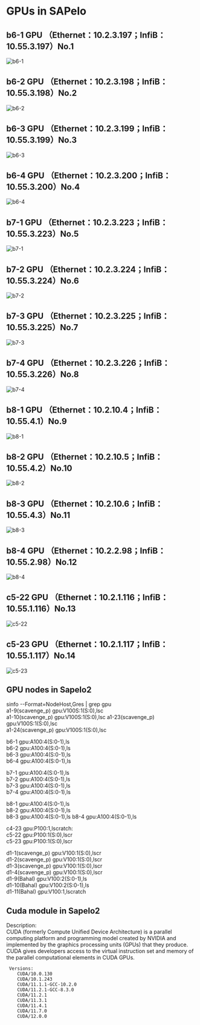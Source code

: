 # GPUs in SAPelo
## b6-1 GPU （Ethernet：10.2.3.197；InfiB：10.55.3.197）No.1
![b6-1](./images/b6-1.png)  
## b6-2 GPU （Ethernet：10.2.3.198；InfiB：10.55.3.198）No.2
![b6-2](./images/b6-2.png)  
## b6-3 GPU （Ethernet：10.2.3.199；InfiB：10.55.3.199）No.3
![b6-3](./images/b6-3.png)  
## b6-4 GPU （Ethernet：10.2.3.200；InfiB：10.55.3.200）No.4
![b6-4](./images/b6-4.png)  
## b7-1 GPU （Ethernet：10.2.3.223；InfiB：10.55.3.223）No.5
![b7-1](./images/b7-1.png) 
## b7-2 GPU （Ethernet：10.2.3.224；InfiB：10.55.3.224）No.6
![b7-2](./images/b7-2.png)  
## b7-3 GPU （Ethernet：10.2.3.225；InfiB：10.55.3.225）No.7
![b7-3](./images/b7-3.png)  
## b7-4 GPU （Ethernet：10.2.3.226；InfiB：10.55.3.226）No.8
![b7-4](./images/b7-4.png)  
## b8-1 GPU （Ethernet：10.2.10.4；InfiB：10.55.4.1）No.9
![b8-1](./images/b8-1.png)  
## b8-2 GPU （Ethernet：10.2.10.5；InfiB：10.55.4.2）No.10
![b8-2](./images/b8-2.png)  
## b8-3 GPU （Ethernet：10.2.10.6；InfiB：10.55.4.3）No.11  
![b8-3](./images/b8-3.png) 
## b8-4 GPU （Ethernet：10.2.2.98；InfiB：10.55.2.98）No.12
![b8-4](./images/b8-4.png) 
## c5-22 GPU （Ethernet：10.2.1.116；InfiB：10.55.1.116）No.13
![c5-22](./images/c5-22.png) 
## c5-23 GPU （Ethernet：10.2.1.117；InfiB：10.55.1.117）No.14
![c5-23](./images/c5-23.png) 
## GPU nodes in Sapelo2
sinfo --Format=NodeHost,Gres | grep gpu  
a1-9(scavenge_p)    gpu:V100S:1(S:0),lsc  
a1-10(scavenge_p)   gpu:V100S:1(S:0),lsc 
a1-23(scavenge_p)   gpu:V100S:1(S:0),lsc  
a1-24(scavenge_p)   gpu:V100S:1(S:0),lsc 

b6-1                gpu:A100:4(S:0-1),ls  
b6-2                gpu:A100:4(S:0-1),ls  
b6-3                gpu:A100:4(S:0-1),ls  
b6-4                gpu:A100:4(S:0-1),ls  

b7-1                gpu:A100:4(S:0-1),ls  
b7-2                gpu:A100:4(S:0-1),ls  
b7-3                gpu:A100:4(S:0-1),ls  
b7-4                gpu:A100:4(S:0-1),ls  
   
b8-1                gpu:A100:4(S:0-1),ls  
b8-2                gpu:A100:4(S:0-1),ls  
b8-3                gpu:A100:4(S:0-1),ls 
b8-4                gpu:A100:4(S:0-1),ls  

c4-23               gpu:P100:1,lscratch:  
c5-22               gpu:P100:1(S:0),lscr    
c5-23               gpu:P100:1(S:0),lscr    
 
d1-1(scavenge_p)    gpu:V100:1(S:0),lscr  
d1-2(scavenge_p)    gpu:V100:1(S:0),lscr  
d1-3(scavenge_p)    gpu:V100:1(S:0),lscr  
d1-4(scavenge_p)    gpu:V100:1(S:0),lscr  
d1-9(Bahal)         gpu:V100:2(S:0-1),ls  
d1-10(Bahal)        gpu:V100:2(S:0-1),ls  
d1-11(Bahal)        gpu:V100:1,lscratch 

## Cuda module in Sapelo2 
Description:  
CUDA (formerly Compute Unified Device Architecture) is a parallel computing platform and programming model created by NVIDIA and implemented by the graphics processing units (GPUs) that they produce. CUDA gives developers access to the virtual instruction set and memory of the parallel computational elements in CUDA GPUs.  

     Versions:
        CUDA/10.0.130
        CUDA/10.1.243
        CUDA/11.1.1-GCC-10.2.0
        CUDA/11.2.1-GCC-8.3.0
        CUDA/11.2.1
        CUDA/11.3.1
        CUDA/11.4.1
        CUDA/11.7.0
        CUDA/12.0.0
